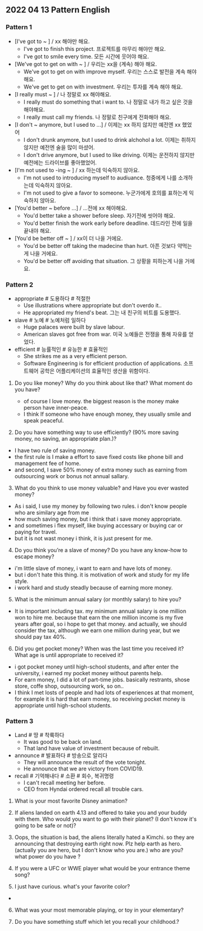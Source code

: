 ## 2022 04 13 Pattern English

### Pattern 1
- [I've got to ~ ] / xx 해야만 해요.
  -  I've got to finish this project. 프로젝트를 마무리 해야만 해요.
  -  I've got to smile every time. 모든 시간에 웃어야 해요.
- [We've got to get on with ~ ] / 우리는 xx을 (계속) 해야 해요.
  - We've got to get on with improve myself. 우리는 스스로 발전을 계속 해야 해요.
  - We've get to get on with investment. 우리는 투자를 계속 해야 해요.
- [I really must ~ ] / 나 정말로 xx 해야해요.
  - I really must do something that i want to. 나 정말로 내가 하고 싶은 것을 해야해요.
  - I really must call my friends. 나 정말로 친구에게 전화해야 해요.
- [I don't ~ anymore, but I used to ...] / 이제는 xx 하지 않지만 예전엔 xx 했었어
  - I don't drunk anymore, but I used to drink alchohol a lot. 이제는 취하지 않지만 예전엔 술을 많이 마셨어.
  - I don't drive anymore, but I used to like driving. 이제는 운전하지 않지만 예전에는 드라이브를 좋아했었어.
- [I'm not used to -ing ~ ] / xx 하는데 익숙하지 않아요.
  - I'm not used to introducing myself to audiuance. 청중에게 나를 소개하는데 익숙하지 않아요.
  - I'm not used to give a favor to someone. 누군가에게 호의를 표하는게 익숙하지 않아요.
- [You'd better ~ before ...] / ...전에 xx 해야해요.
  - You'd better take a shower before sleep. 자기전에 씻어야 해요.
  - You'd better finish the work early before deadline. 데드라인 전에 일을 끝내야 해요.
- [You'd be better off ~ ] / xx이 더 나을 거에요.
  - You'd be better off taking the madecine than hurt. 아픈 것보다 약먹는게 나을 거에요.
  - You'd be better off avoiding that situation. 그 상황을 피하는게 나을 거에요.

### Pattern 2
- appropriate # 도용하다 # 적절한
  - Use illustrations where appropriate but don't overdo it..
  - He appropriated my friend's beat. 그는 내 친구의 비트를 도용했다.
- slave # 노예 # 노예처럼 일하다
  - Huge palaces were built by slave labour.
  - American slaves got free from war. 미국 노예들은 전쟁을 통해 자유를 얻었다.
- efficient # 능률적인 # 유능한 # 효율적인
  - She strikes me as a very efficient person.
  - Software Engineering is for efficient production of applications. 소프트웨어 공학은 어플리케이션의 효율적인 생산을 위함이다.

1. Do you like money? Why do you think about like that? What moment do you have?
   - of course I love money. the biggest reason is the money make person have inner-peace. 
   - I think If someone who have enough money, they usually smile and speak peaceful.

2. Do you have something way to use efficiently? (90% more saving money, no saving, an appropriate plan.)?
  - I have two rule of saving money. 
  - the first rule is I make a effort to save fixed costs like phone bill and management fee of home.
  - and second, I save 50% money of extra money such as earning from outsourcing work or bonus not annual sallary.

3. What do you think to use money valuable? and Have you ever wasted money?
- As i said, I use my money by following two rules. i don't know people who are similary age from me
- how much saving money, but i think that i save money appropriate. 
- and sometimes i flex myself, like buying accessary or buying car or paying for travel.
- but it is not wast money i think, it is just present for me.

4. Do you think you’re a slave of money? Do you have any know-how to escape money?
- i'm little slave of money, i want to earn and have lots of money.
- but i don't hate this thing. it is motivation of work and study for my life style.
- i work hard and study steadly because of earning more money.

5. What is the minimum annual salary (or monthly salary) to hire you? 
- It is important including tax. my minimum annual salary is one million won to hire me. 
because that earn the one million income is my five years after goal, so i hope to get that money.
and actually, we should consider the tax, although we earn one million during year, but we should pay tax 40%.

6. Did you get pocket money? When was the last time you received it? What age is until appropriate to received it?
- i got pocket money until high-school students, and after enter the university, i earned my pocket money without parents help. 
- For earn money, I did a lot of part-time jobs. basically restrants, shose store, coffe shop, 
outsourcing work, so on..
- I think I met losts of people and had lots of experiences at that moment, for example it is hard that earn money, so receiving pocket money is appropriate until high-school students.

### Pattern 3
- Land # 땅 # 착륙하다
  - It was good to be back on land.
  - That land have value of investment because of rebuilt.
- announce # 발표하다 # 방송으로 알리다
  - They will announce the result of the vote tonight.
  - He announce that we are victory from COVID19.
- recall # 기억해내다 # 소환 # 회수, 복귀명령
  - I can't recall meeting her before.
  - CEO from Hyndai ordered recall all trouble cars. 

1. What is your most favorite Disney animation?

2. If aliens landed on earth 4.13 and offered to take you and your buddy with them. Who would you want to go with their planet? (I don't know it's going to be safe or not)?

3. Oops, the situation is bad, the aliens literally hated a Kimchi. so they are announcing that destroying earth right now. Plz help earth as hero. (actually you are hero, but I don't know who you are.) who are you? what power do you have ?

4. If you were a UFC or WWE player what would be your entrance theme song?

5. I just have curious. what's your favorite color?
- 

6. What was your most memorable playing, or toy in your elementary?

7. Do you have something stuff which let you recall your childhood.?